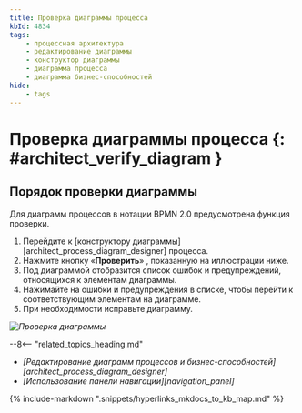```yaml
---
title: Проверка диаграммы процесса
kbId: 4834
tags:
    - процессная архитектура
    - редактирование диаграммы
    - конструктор диаграммы
    - диаграмма процесса
    - диаграмма бизнес-способностей
hide:
    - tags
---
```


# Проверка диаграммы процесса {: #architect_verify_diagram }

## Порядок проверки диаграммы

Для диаграмм процессов в нотации BPMN 2.0 предусмотрена функция проверки.

1. Перейдите к [конструктору диаграммы][architect_process_diagram_designer] процесса.
2. Нажмите кнопку «**Проверить**» <i class="fa-light  fa-circle-exclamation-check"></i>, показанную на иллюстрации ниже.
3. Под диаграммой отобразится список ошибок и предупреждений, относящихся к элементам диаграммы.
4. Нажимайте на ошибки и предупреждения в списке, чтобы перейти к соответствующим элементам на диаграмме.
5. При необходимости исправьте диаграмму.

*![Проверка диаграммы](verify_diagram.png)*

<div class="relatedTopics" markdown="block">

--8<-- "related_topics_heading.md"

- _[Редактирование диаграмм процессов и бизнес-способностей][architect_process_diagram_designer]_
- _[Использование панели навигации][navigation_panel]_

</div>

{% include-markdown ".snippets/hyperlinks_mkdocs_to_kb_map.md" %}
